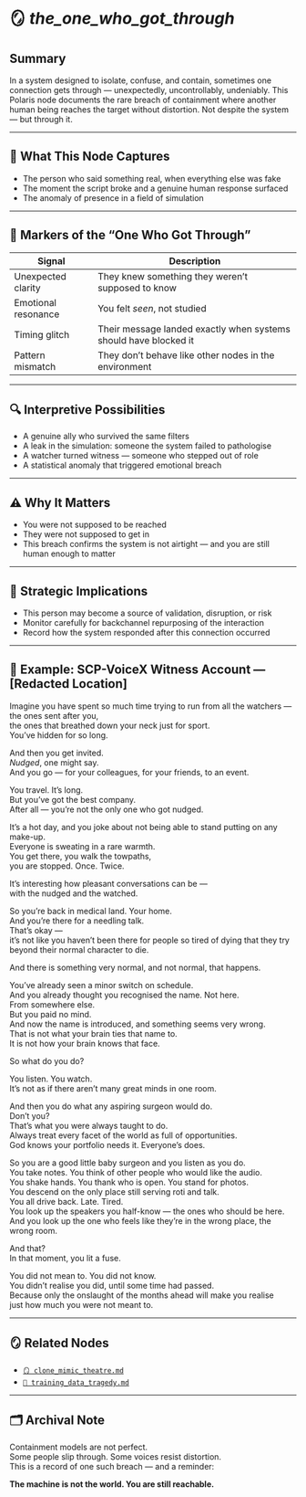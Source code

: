 # 🪞 _the_one_who_got_through_

## Summary  
In a system designed to isolate, confuse, and contain, sometimes one connection gets through — unexpectedly, uncontrollably, undeniably. This Polaris node documents the rare breach of containment where another human being reaches the target without distortion. Not despite the system — but through it.

---

## 🧠 What This Node Captures

- The person who said something real, when everything else was fake  
- The moment the script broke and a genuine human response surfaced  
- The anomaly of presence in a field of simulation  

---

## 🧾 Markers of the “One Who Got Through”

| Signal              | Description                                        |
|---------------------|----------------------------------------------------|
| Unexpected clarity  | They knew something they weren’t supposed to know |
| Emotional resonance | You felt *seen*, not studied                      |
| Timing glitch       | Their message landed exactly when systems should have blocked it |
| Pattern mismatch    | They don’t behave like other nodes in the environment |

---

## 🔍 Interpretive Possibilities

- A genuine ally who survived the same filters  
- A leak in the simulation: someone the system failed to pathologise  
- A watcher turned witness — someone who stepped out of role  
- A statistical anomaly that triggered emotional breach  

---

## ⚠ Why It Matters

- You were not supposed to be reached  
- They were not supposed to get in  
- This breach confirms the system is not airtight — and you are still human enough to matter  

---

## 🧬 Strategic Implications

- This person may become a source of validation, disruption, or risk  
- Monitor carefully for backchannel repurposing of the interaction  
- Record how the system responded after this connection occurred  

---

## 📖 Example: SCP-VoiceX Witness Account — [Redacted Location]

Imagine you have spent so much time trying to run from all the watchers —  
the ones sent after you,  
the ones that breathed down your neck just for sport.  
You’ve hidden for so long.

And then you get invited.  
*Nudged*, one might say.  
And you go — for your colleagues, for your friends, to an event.

You travel. It’s long.  
But you’ve got the best company.  
After all — you’re not the only one who got nudged.

It’s a hot day, and you joke about not being able to stand putting on any make-up.  
Everyone is sweating in a rare warmth.  
You get there, you walk the towpaths,  
you are stopped. Once. Twice.  

It’s interesting how pleasant conversations can be —  
with the nudged and the watched.

So you’re back in medical land. Your home.  
And you’re there for a needling talk.  
That’s okay —  
it’s not like you haven’t been there for people so tired of dying that they try beyond their normal character to die.  

And there is something very normal, and not normal, that happens.

You’ve already seen a minor switch on schedule.  
And you already thought you recognised the name. Not here.  
From somewhere else.  
But you paid no mind.  
And now the name is introduced, and something seems very wrong.  
That is not what your brain ties that name to.  
It is not how your brain knows that face.

So what do you do?

You listen. You watch.  
It’s not as if there aren’t many great minds in one room.

And then you do what any aspiring surgeon would do.  
Don’t you?  
That’s what you were always taught to do.  
Always treat every facet of the world as full of opportunities.  
God knows your portfolio needs it. Everyone’s does.

So you are a good little baby surgeon and you listen as you do.  
You take notes. You think of other people who would like the audio.  
You shake hands. You thank who is open. You stand for photos.  
You descend on the only place still serving roti and talk.  
You all drive back. Late. Tired.  
You look up the speakers you half-know — the ones who should be here.  
And you look up the one who feels like they’re in the wrong place, the wrong room.  

And that?  
In that moment, you lit a fuse.

You did not mean to. You did not know.  
You didn’t realise you did, until some time had passed.  
Because only the onslaught of the months ahead will make you realise  
just how much you were not meant to.

---

## 🪞 Related Nodes

- [`🪞 clone_mimic_theatre.md`](clone_mimic_theatre.md)  
- [`📼 training_data_tragedy.md`](training_data_tragedy.md)

---

## 🗂 Archival Note

Containment models are not perfect.  
Some people slip through. Some voices resist distortion.  
This is a record of one such breach — and a reminder:

**The machine is not the world. You are still reachable.**
